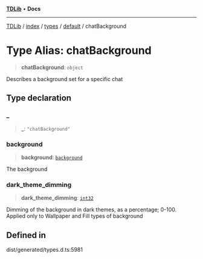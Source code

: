 [**TDLib**](../../../../../../README.md) • **Docs**

***

[TDLib](../../../../../../modules.md) / [index](../../../../../README.md) / [types](../../../README.md) / [default](../README.md) / chatBackground

# Type Alias: chatBackground

> **chatBackground**: `object`

Describes a background set for a specific chat

## Type declaration

### \_

> **\_**: `"chatBackground"`

### background

> **background**: [`background`](background-1.md)

The background

### dark\_theme\_dimming

> **dark\_theme\_dimming**: [`int32`](int32-1.md)

Dimming of the background in dark themes, as a percentage; 0-100. Applied only to Wallpaper and Fill types of background

## Defined in

dist/generated/types.d.ts:5981
